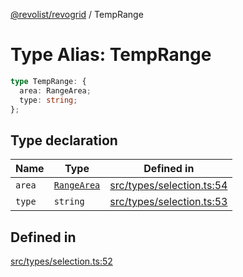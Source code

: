[@revolist/revogrid](README.md) / TempRange

# Type Alias: TempRange

```ts
type TempRange: {
  area: RangeArea;
  type: string;
};
```

## Type declaration

| Name | Type | Defined in |
| ------ | ------ | ------ |
| `area` | [`RangeArea`](TypeAlias.RangeArea.md) | [src/types/selection.ts:54](https://github.com/revolist/revogrid/blob/1d0ce44a71b6b80efaa7b83dae9a188a9f2de653/src/types/selection.ts#L54) |
| `type` | `string` | [src/types/selection.ts:53](https://github.com/revolist/revogrid/blob/1d0ce44a71b6b80efaa7b83dae9a188a9f2de653/src/types/selection.ts#L53) |

## Defined in

[src/types/selection.ts:52](https://github.com/revolist/revogrid/blob/1d0ce44a71b6b80efaa7b83dae9a188a9f2de653/src/types/selection.ts#L52)
